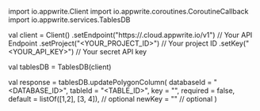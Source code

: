 import io.appwrite.Client
import io.appwrite.coroutines.CoroutineCallback
import io.appwrite.services.TablesDB

val client = Client()
    .setEndpoint("https://<REGION>.cloud.appwrite.io/v1") // Your API Endpoint
    .setProject("<YOUR_PROJECT_ID>") // Your project ID
    .setKey("<YOUR_API_KEY>") // Your secret API key

val tablesDB = TablesDB(client)

val response = tablesDB.updatePolygonColumn(
    databaseId = "<DATABASE_ID>",
    tableId = "<TABLE_ID>",
    key = "",
    required = false,
    default = listOf([1,2], [3, 4]), // optional
    newKey = "" // optional
)

